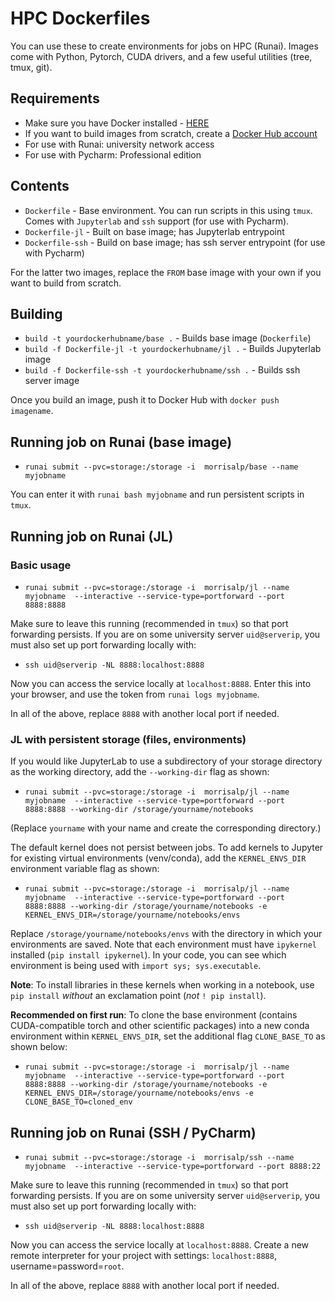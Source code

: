 # HPC Dockerfiles

You can use these to create environments for jobs on HPC (Runai). Images come with Python, Pytorch, CUDA drivers, and a few useful utilities (tree, tmux, git).

## Requirements

* Make sure you have Docker installed - [HERE](https://www.docker.com/)
* If you want to build images from scratch, create a [Docker Hub account](https://hub.docker.com/)
* For use with Runai: university network access
* For use with Pycharm: Professional edition

## Contents

* `Dockerfile` - Base environment. You can run scripts in this using `tmux`. Comes with `Jupyterlab` and `ssh` support (for use with Pycharm).
* `Dockerfile-jl` - Built on base image; has Jupyterlab entrypoint
* `Dockerfile-ssh` - Build on base image; has ssh server entrypoint (for use with Pycharm)

For the latter two images, replace the `FROM` base image with your own if you want to build from scratch.

## Building

* `build -t yourdockerhubname/base .` - Builds base image (`Dockerfile`)
* `build -f Dockerfile-jl -t yourdockerhubname/jl .` - Builds Jupyterlab image
* `build -f Dockerfile-ssh -t yourdockerhubname/ssh .` - Builds ssh server image

Once you build an image, push it to Docker Hub with `docker push imagename`.

## Running job on Runai (base image)

* `runai submit --pvc=storage:/storage -i  morrisalp/base --name myjobname`

You can enter it with `runai bash myjobname` and run persistent scripts in `tmux`.

## Running job on Runai (JL)

### Basic usage

* `runai submit --pvc=storage:/storage -i  morrisalp/jl --name myjobname  --interactive --service-type=portforward --port 8888:8888`

Make sure to leave this running (recommended in `tmux`) so that port forwarding persists. If you are on some university server `uid@serverip`, you must also set up port forwarding locally with:

* `ssh uid@serverip -NL 8888:localhost:8888`

Now you can access the service locally at `localhost:8888`. Enter this into your browser, and use the token from `runai logs myjobname`. 

In all of the above, replace `8888` with another local port if needed.

### JL with persistent storage (files, environments)

If you would like JupyterLab to use a subdirectory of your storage directory as the working directory, add the `--working-dir` flag as shown:

* `runai submit --pvc=storage:/storage -i  morrisalp/jl --name myjobname  --interactive --service-type=portforward --port 8888:8888 --working-dir /storage/yourname/notebooks`

(Replace `yourname` with your name and create the corresponding directory.)

The default kernel does not persist between jobs. To add kernels to Jupyter for existing virtual environments (venv/conda), add the `KERNEL_ENVS_DIR` environment variable flag as shown:

* `runai submit --pvc=storage:/storage -i  morrisalp/jl --name myjobname  --interactive --service-type=portforward --port 8888:8888 --working-dir /storage/yourname/notebooks -e KERNEL_ENVS_DIR=/storage/yourname/notebooks/envs`

Replace `/storage/yourname/notebooks/envs` with the directory in which your environments are saved. Note that each environment must have `ipykernel` installed (`pip install ipykernel`). In your code, you can see which environment is being used with `import sys; sys.executable`.

**Note**: To install libraries in these kernels when working in a notebook, use `pip install` *without* an exclamation point (*not* `! pip install`).

**Recommended on first run**: To clone the base environment (contains CUDA-compatible torch and other scientific packages) into a new conda environment within `KERNEL_ENVS_DIR`, set the additional flag `CLONE_BASE_TO` as shown below: 

* `runai submit --pvc=storage:/storage -i  morrisalp/jl --name myjobname  --interactive --service-type=portforward --port 8888:8888 --working-dir /storage/yourname/notebooks -e KERNEL_ENVS_DIR=/storage/yourname/notebooks/envs -e CLONE_BASE_TO=cloned_env`

## Running job on Runai (SSH / PyCharm)

* `runai submit --pvc=storage:/storage -i  morrisalp/ssh --name myjobname  --interactive --service-type=portforward --port 8888:22`

Make sure to leave this running (recommended in `tmux`) so that port forwarding persists. If you are on some university server `uid@serverip`, you must also set up port forwarding locally with:

* `ssh uid@serverip -NL 8888:localhost:8888`

Now you can access the service locally at `localhost:8888`. Create a new remote interpreter for your project with settings: `localhost:8888`, username=password=`root`.

In all of the above, replace `8888` with another local port if needed.